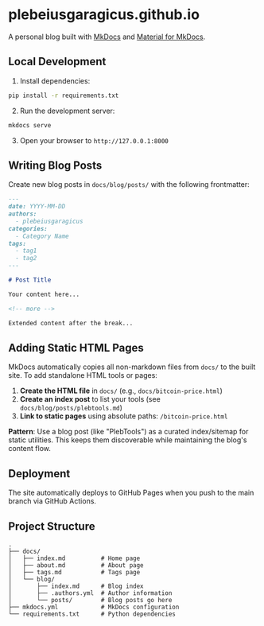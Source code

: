 # plebeiusgaragicus.github.io

A personal blog built with [MkDocs](https://www.mkdocs.org/) and [Material for MkDocs](https://squidfunk.github.io/mkdocs-material/).

## Local Development

1. Install dependencies:
```bash
pip install -r requirements.txt
```

2. Run the development server:
```bash
mkdocs serve
```

3. Open your browser to `http://127.0.0.1:8000`

## Writing Blog Posts

Create new blog posts in `docs/blog/posts/` with the following frontmatter:

```markdown
---
date: YYYY-MM-DD
authors:
  - plebeiusgaragicus
categories:
  - Category Name
tags:
  - tag1
  - tag2
---

# Post Title

Your content here...

<!-- more -->

Extended content after the break...
```

## Adding Static HTML Pages

MkDocs automatically copies all non-markdown files from `docs/` to the built site. To add standalone HTML tools or pages:

1. **Create the HTML file** in `docs/` (e.g., `docs/bitcoin-price.html`)
2. **Create an index post** to list your tools (see `docs/blog/posts/plebtools.md`)
3. **Link to static pages** using absolute paths: `/bitcoin-price.html`

**Pattern**: Use a blog post (like "PlebTools") as a curated index/sitemap for static utilities. This keeps them discoverable while maintaining the blog's content flow.

## Deployment

The site automatically deploys to GitHub Pages when you push to the main branch via GitHub Actions.

## Project Structure

```
.
├── docs/
│   ├── index.md          # Home page
│   ├── about.md          # About page
│   ├── tags.md           # Tags page
│   └── blog/
│       ├── index.md      # Blog index
│       ├── .authors.yml  # Author information
│       └── posts/        # Blog posts go here
├── mkdocs.yml            # MkDocs configuration
└── requirements.txt      # Python dependencies
```